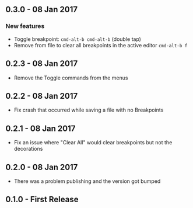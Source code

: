 ## 0.3.0 - 08 Jan 2017
### New features
* Toggle breakpoint: <code>cmd-alt-b cmd-alt-b</code> (double tap)
* Remove from file to clear all breakpoints in the active editor <code>cmd-alt-b f</code>

## 0.2.3 - 08 Jan 2017
* Remove the Toggle commands from the menus

## 0.2.2 - 08 Jan 2017
* Fix crash that occurred while saving a file with no Breakpoints

## 0.2.1 - 08 Jan 2017
* Fix an issue where "Clear All" would clear breakpoints but not the decorations

## 0.2.0 - 08 Jan 2017
* There was a problem publishing and the version got bumped

## 0.1.0 - First Release
